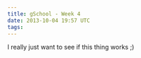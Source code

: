 ```yaml
---
title: gSchool - Week 4
date: 2013-10-04 19:57 UTC
tags:
---
```


I really just want to see if this thing works ;)

